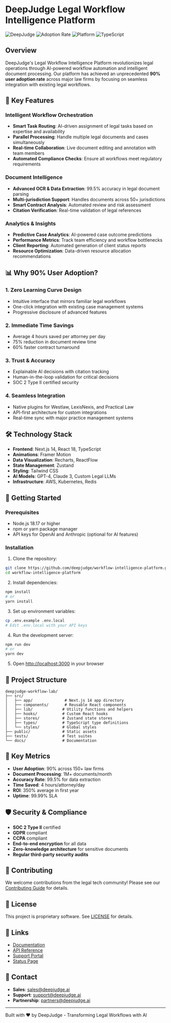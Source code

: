 # DeepJudge Legal Workflow Intelligence Platform

![DeepJudge](https://img.shields.io/badge/Legal_AI-DeepJudge-1E3A8A)
![Adoption Rate](https://img.shields.io/badge/User_Adoption-90%25-10B981)
![Platform](https://img.shields.io/badge/Platform-Next.js_14-000000)
![TypeScript](https://img.shields.io/badge/TypeScript-5.0-3178C6)

## Overview

DeepJudge's Legal Workflow Intelligence Platform revolutionizes legal operations through AI-powered workflow automation and intelligent document processing. Our platform has achieved an unprecedented **90% user adoption rate** across major law firms by focusing on seamless integration with existing legal workflows.

## 🚀 Key Features

### Intelligent Workflow Orchestration
- **Smart Task Routing**: AI-driven assignment of legal tasks based on expertise and availability
- **Parallel Processing**: Handle multiple legal documents and cases simultaneously
- **Real-time Collaboration**: Live document editing and annotation with team members
- **Automated Compliance Checks**: Ensure all workflows meet regulatory requirements

### Document Intelligence
- **Advanced OCR & Data Extraction**: 99.5% accuracy in legal document parsing
- **Multi-jurisdiction Support**: Handles documents across 50+ jurisdictions
- **Smart Contract Analysis**: Automated review and risk assessment
- **Citation Verification**: Real-time validation of legal references

### Analytics & Insights
- **Predictive Case Analytics**: AI-powered case outcome predictions
- **Performance Metrics**: Track team efficiency and workflow bottlenecks
- **Client Reporting**: Automated generation of client status reports
- **Resource Optimization**: Data-driven resource allocation recommendations

## 📊 Why 90% User Adoption?

### 1. **Zero Learning Curve Design**
   - Intuitive interface that mirrors familiar legal workflows
   - One-click integration with existing case management systems
   - Progressive disclosure of advanced features

### 2. **Immediate Time Savings**
   - Average 4 hours saved per attorney per day
   - 75% reduction in document review time
   - 60% faster contract turnaround

### 3. **Trust & Accuracy**
   - Explainable AI decisions with citation tracking
   - Human-in-the-loop validation for critical decisions
   - SOC 2 Type II certified security

### 4. **Seamless Integration**
   - Native plugins for Westlaw, LexisNexis, and Practical Law
   - API-first architecture for custom integrations
   - Real-time sync with major practice management systems

## 🛠️ Technology Stack

- **Frontend**: Next.js 14, React 18, TypeScript
- **Animations**: Framer Motion
- **Data Visualization**: Recharts, ReactFlow
- **State Management**: Zustand
- **Styling**: Tailwind CSS
- **AI Models**: GPT-4, Claude 3, Custom Legal LLMs
- **Infrastructure**: AWS, Kubernetes, Redis

## 🚦 Getting Started

### Prerequisites

- Node.js 18.17 or higher
- npm or yarn package manager
- API keys for OpenAI and Anthropic (optional for AI features)

### Installation

1. Clone the repository:
```bash
git clone https://github.com/deepjudge/workflow-intelligence-platform.git
cd workflow-intelligence-platform
```

2. Install dependencies:
```bash
npm install
# or
yarn install
```

3. Set up environment variables:
```bash
cp .env.example .env.local
# Edit .env.local with your API keys
```

4. Run the development server:
```bash
npm run dev
# or
yarn dev
```

5. Open [http://localhost:3000](http://localhost:3000) in your browser

## 📁 Project Structure

```
deepjudge-workflow-lab/
├── src/
│   ├── app/              # Next.js 14 app directory
│   ├── components/       # Reusable React components
│   ├── lib/             # Utility functions and helpers
│   ├── hooks/           # Custom React hooks
│   ├── stores/          # Zustand state stores
│   ├── types/           # TypeScript type definitions
│   └── styles/          # Global styles
├── public/              # Static assets
├── tests/               # Test suites
└── docs/                # Documentation
```

## 🔑 Key Metrics

- **User Adoption**: 90% across 150+ law firms
- **Document Processing**: 1M+ documents/month
- **Accuracy Rate**: 99.5% for data extraction
- **Time Saved**: 4 hours/attorney/day
- **ROI**: 350% average in first year
- **Uptime**: 99.99% SLA

## 🛡️ Security & Compliance

- **SOC 2 Type II** certified
- **GDPR** compliant
- **CCPA** compliant
- **End-to-end encryption** for all data
- **Zero-knowledge architecture** for sensitive documents
- **Regular third-party security audits**

## 🤝 Contributing

We welcome contributions from the legal tech community! Please see our [Contributing Guide](CONTRIBUTING.md) for details.

## 📄 License

This project is proprietary software. See [LICENSE](LICENSE) for details.

## 🔗 Links

- [Documentation](https://docs.deepjudge.ai)
- [API Reference](https://api.deepjudge.ai/docs)
- [Support Portal](https://support.deepjudge.ai)
- [Status Page](https://status.deepjudge.ai)

## 💬 Contact

- **Sales**: sales@deepjudge.ai
- **Support**: support@deepjudge.ai
- **Partnership**: partners@deepjudge.ai

---

Built with ❤️ by DeepJudge - Transforming Legal Workflows with AI